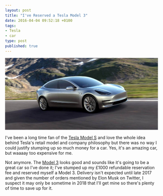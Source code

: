 ```yaml
---
layout: post
title: "I've Reserved a Tesla Model 3"
date: 2016-04-04 09:52:18 +0100
tags:
- Tesla
- car
type: post
published: true
---
```


<img src="/assets/tesla-model3.jpg" alt="Tesla Model 3" width="640" />

I've been a long time fan of the [Tesla Model S](https://www.teslamotors.com/en_GB/models?redirect=no) and love the whole idea behind Tesla's retail model and company philosophy but there was no way I could justify stumping up so much money for a car.  Yes, it's an amazing car, but waaaay too expensive for me.

Not anymore.  The [Model 3](https://www.teslamotors.com/en_GB/model3) looks good and sounds like it's going to be a great car so I've done it; I've stumped up my £1000 refundable reservation fee and reserved myself a Model 3.  Delivery isn't expected until late 2017 and given the number of orders mentioned by Elon Musk on Twitter, I suspect it may only be sometime in 2018 that I'll get mine so there's plenty of time to save up for it.
